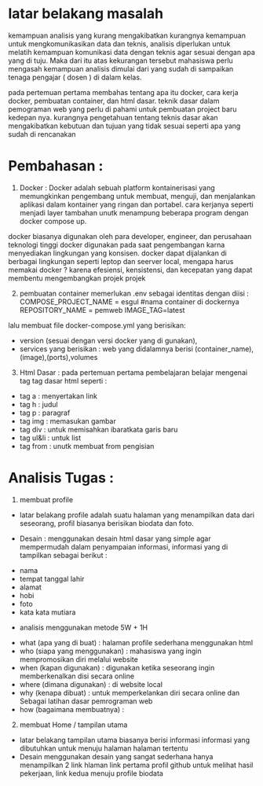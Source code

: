 # latar belakang masalah
kemampuan analisis yang kurang mengakibatkan kurangnya kemampuan untuk mengkomunikasikan data dan teknis, analisis diperlukan untuk melatih kemampuan komunikasi data dengan teknis agar sesuai dengan apa yang di tuju. Maka dari itu atas kekurangan tersebut mahasiswa perlu mengasah kemampuan analisis dimulai dari yang sudah di sampaikan tenaga pengajar ( dosen ) di dalam kelas.

pada pertemuan pertama membahas tentang apa itu docker, cara kerja docker, pembuatan container, dan html dasar. teknik dasar dalam pemograman web yang perlu di pahami untuk pembuatan project baru kedepan nya. kurangnya pengetahuan tentang teknis dasar akan mengakibatkan kebutuan dan tujuan yang tidak sesuai seperti apa yang sudah di rencanakan

# Pembahasan :
1. Docker : Docker adalah sebuah platform kontainerisasi yang memungkinkan pengembang untuk membuat, menguji, dan menjalankan aplikasi dalam kontainer yang ringan dan portabel. cara kerjanya seperti menjadi layer tambahan unutk menampung beberapa program dengan docker compose up.

docker biasanya digunakan oleh para developer, engineer, dan perusahaan teknologi tinggi
docker digunakan pada saat pengembangan karna menyediakan lingkungan yang konsisen. docker dapat dijalankan di berbagai lingkungan seperti leptop dan seerver local, mengapa harus memakai docker ? karena efesiensi, kensistensi, dan kecepatan yang dapat membentu mengembangkan projek projek


2. pembuatan container memerlukan .env sebagai identitas dengan diisi :
COMPOSE_PROJECT_NAME = esgul #nama container di dockernya
REPOSITORY_NAME = pemweb 
IMAGE_TAG=latest 

lalu membuat file docker-compose.yml yang berisikan:
- version (sesuai dengan versi docker yang di gunakan),
- services yang berisikan : web yang didalamnya berisi (container_name),(image),(ports),volumes

3. Html Dasar : pada pertemuan pertama pembelajaran belajar mengenai tag tag dasar html seperti :
- tag a : menyertakan link
- tag h : judul
- tag p : paragraf
- tag img : memasukan gambar
- tag div : untuk memisahkan ibaratkata garis baru
- tag ul&li : untuk list
- tag from : unutk membuat from pengisian

# Analisis Tugas :
1. membuat profile
* latar belakang 
profile adalah suatu halaman yang menampilkan data dari seseorang, profil biasanya berisikan biodata dan foto. 

* Desain :
menggunakan desain html dasar yang simple agar mempermudah dalam penyampaian informasi, informasi yang di tampilkan sebagai berikut :
- nama 
- tempat tanggal lahir
- alamat
- hobi
- foto
- kata kata mutiara

* analisis menggunakan metode 5W + 1H
- what (apa yang di buat) :
halaman profile sederhana menggunakan html
- who (siapa yang menggunakan) :
mahasiswa yang ingin mempromosikan diri melalui website
- when (kapan digunakan) :
digunakan ketika seseorang ingin memberkenalkan disi secara online
- where (dimana digunakan) :
di website local
- why (kenapa dibuat) :
untuk memperkelankan diri secara online dan Sebagai latihan dasar pemrograman web
- how (bagaimana membuatnya) :

2. membuat Home / tampilan utama
* latar belakang 
tampilan utama biasanya berisi informasi informasi yang dibutuhkan untuk menuju halaman halaman tertentu 
* Desain
menggunakan desain yang sangat sederhana hanya menampilkan 2 link hlaman link pertama profil github untuk melihat hasil pekerjaan, link kedua menuju profile biodata
